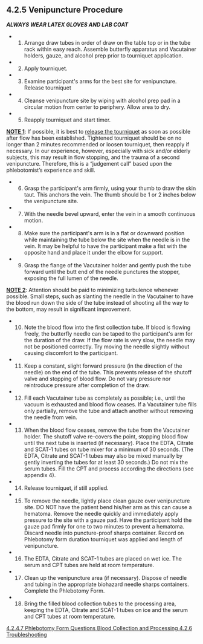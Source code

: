 ## 4.2.5 Venipuncture Procedure

_**ALWAYS WEAR LATEX GLOVES AND LAB COAT**_

* 1.	Arrange draw tubes in order of draw on the table top or in the tube rack within easy reach. Assemble butterfly apparatus and Vacutainer holders, gauze, and alcohol prep prior to tourniquet application.
* 2.	Apply tourniquet.
* 3.	Examine participant's arms for the best site for venipuncture. Release tourniquet
* 4.	Cleanse venipuncture site by wiping with alcohol prep pad in a circular motion from center to periphery.  Allow area to dry.
* 5.	Reapply tourniquet and start timer.

**<u>NOTE 1**</u>: If possible, it is best to <u>release the tourniquet</u> as soon as possible after flow has been established. Tightened tourniquet should be on no longer than 2 minutes recommended or loosen tourniquet, then reapply if necessary. In our experience, however, especially with sick and/or elderly subjects, this may result in flow stopping, and the trauma of a second venipuncture. Therefore, this is a “judgement call” based upon the phlebotomist’s experience and skill.

* 6.	Grasp the participant's arm firmly, using your thumb to draw the skin taut. This anchors the vein.  The thumb should be 1 or 2 inches below the venipuncture site.
* 7.	With the needle bevel upward, enter the vein in a smooth continuous motion.
* 8.	Make sure the participant's arm is in a flat or downward position while maintaining the tube below the site when the needle is in the vein.  It may be helpful to have the participant make a fist with the opposite hand and place it under the elbow for support.
* 9.	Grasp the flange of the Vacutainer holder and gently push the tube forward until the butt end of the needle punctures the stopper, exposing the full lumen of the needle.

**<u>NOTE 2**</u>: Attention should be paid to minimizing turbulence whenever possible. Small steps, such as slanting the needle in the Vacutainer to have the blood run down the side of the tube instead of shooting all the way to the bottom, may result in significant improvement.

* 10.	Note the blood flow into the first collection tube.  If blood is flowing freely, the butterfly needle can be taped to the participant's arm for the duration of the draw.  If the flow rate is very slow, the needle may not be positioned correctly.  Try moving the needle slightly without causing discomfort to the participant.
* 11.	Keep a constant, slight forward pressure (in the direction of the needle) on the end of the tube.  This prevents release of the shutoff valve and stopping of blood flow.  Do not vary pressure nor reintroduce pressure after completion of the draw.
* 12. 	Fill each Vacutainer tube as completely as possible; i.e., until the vacuum is exhausted and blood flow ceases.  If a Vacutainer tube fills only partially, remove the tube and attach another without removing the needle from vein.
* 13.	When the blood flow ceases, remove the tube from the Vacutainer holder.  The shutoff valve re-covers the point, stopping blood flow until the next tube is inserted (if necessary). Place the EDTA, Citrate and SCAT-1 tubes on tube mixer for a minimum of 30 seconds. (The EDTA, Citrate and SCAT-1 tubes may also be mixed manually by gently inverting the tubes for at least 30 seconds.)  Do not mix the serum tubes. Fill the CPT and process according the directions (see appendix 4).
* 14.	Release tourniquet, if still applied.
* 15.	To remove the needle, lightly place clean gauze over venipuncture site. DO NOT have the patient bend his/her arm as this can cause a hematoma. Remove the needle quickly and immediately apply pressure to the site with a gauze pad. Have the participant hold the gauze pad firmly for one to two minutes to prevent a hematoma.   Discard needle into puncture-proof sharps container. Record on Phlebotomy form duration tourniquet was applied and length of venipuncture.
* 16.	The EDTA, Citrate and SCAT-1 tubes are placed on wet ice.  The serum and CPT tubes are held at room temperature.
* 17.	Clean up the venipuncture area (if necessary). Dispose of needle and tubing in the appropriate biohazard needle sharps containers. Complete the Phlebotomy Form.
* 18.	Bring the filled blood collection tubes to the processing area, keeping the EDTA, Citrate and SCAT-1 tubes on ice and the serum and CPT tubes at room temperature.


<div class="center">
<div class="btn-group">
  <a href=":pages_path:/manuals/blood-collection-processing/4-02-04-07-phlebotomy-form-questions.md" class="btn btn-default">
    <span class="glyphicon glyphicon-chevron-left"></span>
    4.2.4.7 Phlebotomy Form Questions
  </a>

  <a href=":pages_path:/manuals/blood-collection-processing" class="btn btn-default">
    <span class="glyphicon glyphicon-chevron-up"></span>
    Blood Collection and Processing
  </a>

  <a href=":pages_path:/manuals/blood-collection-processing/4-02-06-troubleshooting.md" class="btn btn-success">
    4.2.6 Troubleshooting
    <span class="glyphicon glyphicon-chevron-right"></span>
  </a>
</div>
</div>
